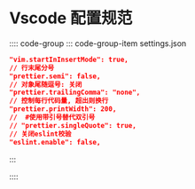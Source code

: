 # Vscode 配置规范

:::: code-group
::: code-group-item settings.json

```json
"vim.startInInsertMode": true,
// 行末尾分号
"prettier.semi": false,
// 对象尾随逗号: 关闭
"prettier.trailingComma": "none",
// 控制每行代码量, 超出则换行
"prettier.printWidth": 200,
//  #使用带引号替代双引号
// "prettier.singleQuote": true,
// 关闭eslint校验
"eslint.enable": false,
```

:::

::::
